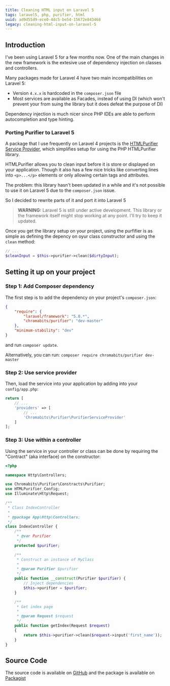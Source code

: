 ```yaml
---
title: Cleaning HTML input on Laravel 5
tags: laravel5, php, purifier, html
uuid: ad9d55d9-ece0-4dc5-be54-15672e843468
legacy: cleaning-html-input-on-laravel-5
---
```


## Introduction

I've been using Laravel 5 for a few months now. One of the main changes in the new framework is the extesive use of dependency injection on classes and controllers.

Many packages made for Laravel 4 have two main incompatibilities on Laravel 5:

- Version `4.x.x` is hardcoded in the `composer.json` file
- Most services are available as Facades, instead of using DI (which won't prevent your from suing the library but it does defeat the purpose of DI)

Dependency injection is much nicer since PHP IDEs are able to perform autocompletion and type hinting.

### Porting Purifier to Laravel 5

A package that I use frequently on Laravel 4 projects is the [HTMLPurifier Service Provider](https://github.com/mewebstudio/Purifier), which simplifies setup for using the PHP HTMLPurifier library.

HTMLPurifier allows you to clean input before it is store or displayed on your application. Though it also has a few nice tricks like converting lines into `<p>...</p>` elements or only allowing certain tags and attributes.

The problem: this library hasn't been updated in a while and it's not possible to use it on Laravel 5 due to the `composer.json` issue.

So I decided to rewrite parts of it and port it into Laravel 5

> **WARNING:** Laravel 5 is still under active development. This library or the framework itself might stop working at any point. I'll try to keep it updated.

Once you get the library setup on your project, using the purfifier is as simple as defining the depency on oyur class constructor and using the `clean` method:

```php
// ...
$cleanInput = $this->purifier->clean($dirtyInput);
```

## Setting it up on your project

### Step 1: Add Composer dependency

The first step is to add the dependency on your project's `composer.json`:

```json
{
    "require": {
        "laravel/framework": "5.0.*",
        "chromabits/purifier": "dev-master"
    },
    "minimum-stability": "dev"
}
```

and run `composer update`.

Alternatively, you can run: `composer require chromabits/purifier dev-master`

### Step 2: Use service provider

Then, load the service into your application by adding into your `config/app.php`:

```php
return [
	// ...
	'providers' => [
		// ...
		'Chromabits\Purifier\PurifierServiceProvider'
	]
];
```

### Step 3: Use within a controller

Using the service in your controller or class can be done by requiring the "Contract" (aka interface) on the constructor:

```php
<?php

namespace Http\Controllers;

use Chromabits\Purifier\Constracts\Purifier;
use HTMLPurifier_Config;
use Illuminate\Http\Request;

/**
 * Class IndexController
 *
 * @package App\Http\Controllers;
 */
class IndexController {
    /**
     * @var Purifier
     */
    protected $purifier;

    /**
     * Construct an instance of MyClass
     *
     * @param Purifier $purifier
     */
    public function __construct(Purifier $purifier) {
        // Inject dependencies
        $this->purifier = $purifier;
    }

    /**
     * Get index page
     *
     * @param Request $request
     */
    public function getIndex(Request $request)
    {
        return $this->purifier->clean($request->input('first_name'));
    }
}
```
## Source Code

The source code is available on [GitHub](https://github.com/etcinit/purifier) and the package is available on [Packagist](https://packagist.org/packages/chromabits/purifier)
